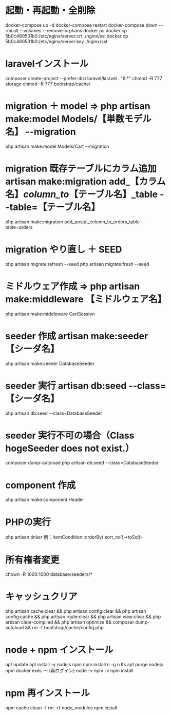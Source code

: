 # 起動・再起動・全削除
docker-compose up -d
docker-compose restart
docker-compose down --rmi all --volumes --remove-orphans
docker ps
docker cp 5b0c460531b0:/etc/nginx/server.crt ./nginx/ssl
docker cp 5b0c460531b0:/etc/nginx/server.key ./nginx/ssl

# laravelインストール
composer create-project --prefer-dist laravel/laravel . "9.*"
chmod -R 777 storage
chmod -R 777 bootstrap/cache/

# migration ＋ model ⇒ php artisan make:model Models/【単数モデル名】 --migration
php artisan make:model Models/Cart --migration

# migration 既存テーブルにカラム追加 artisan make:migration add_【カラム名】_column_to_【テーブル名】_table --table=【テーブル名】
php artisan make:migration add_postal_column_to_orders_table --table=orders

# migration やり直し ＋ SEED
php artisan migrate:refresh --seed
php artisan migrate:fresh --seed

# ミドルウェア作成 ⇒ php artisan make:middleware 【ミドルウェア名】
php artisan make:middleware CartSession

# seeder 作成 artisan make:seeder 【シーダ名】
php artisan make:seeder DatabaseSeeder

# seeder 実行 artisan db:seed --class= 【シーダ名】
php artisan db:seed --class=DatabaseSeeder

# seeder 実行不可の場合（Class hogeSeeder does not exist.）
composer dump-autoload
php artisan db:seed --class=DatabaseSeeder

# component 作成
php artisan make:component Header

# PHPの実行
php artisan tinker
例：ItemCondition::orderBy('sort_no')->toSql()

# 所有権者変更
chown -R 1000:1000 database/seeders/*

# キャッシュクリア
php artisan cache:clear &&
php artisan config:clear &&
php artisan config:cache &&
php artisan route:clear &&
php artisan view:clear &&
php artisan clear-compiled &&
php artisan optimize &&
composer dump-autoload &&
rm -f bootstrap/cache/config.php

# node + npm インストール
apt update
apt install -y nodejs npm
npm install n -g
n lts
apt purge nodejs npm
docker exec 〜 (再ログイン)
node -v
npm -v
npm install

# npm 再インストール
npm cache clean -f
rm -rf node_modules
npm install